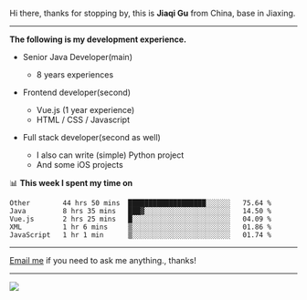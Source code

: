 Hi there, thanks for stopping by, this is **Jiaqi Gu** from China, base in Jiaxing.

---

**The following is my development experience.**

- Senior Java Developer(main)
  - 8 years experiences

- Frontend developer(second)
  - Vue.js (1 year experience)
  - HTML / CSS / Javascript
  
- Full stack developer(second as well)
  - I also can write (simple) Python project
  - And some iOS projects

📊 **This week I spent my time on**
<!--START_SECTION:waka-->
```text
Other        44 hrs 50 mins  ███████████████████░░░░░░   75.64 % 
Java         8 hrs 35 mins   ███▓░░░░░░░░░░░░░░░░░░░░░   14.50 % 
Vue.js       2 hrs 25 mins   █░░░░░░░░░░░░░░░░░░░░░░░░   04.09 % 
XML          1 hr 6 mins     ▒░░░░░░░░░░░░░░░░░░░░░░░░   01.86 % 
JavaScript   1 hr 1 min      ▒░░░░░░░░░░░░░░░░░░░░░░░░   01.74 % 
```
<!--END_SECTION:waka-->

---

[Email me](mailto:droidqw@gmail.com?subject=Hiring_from_GitHub) if you need to ask me anything., thanks!

---

![]( https://visitor-badge.glitch.me/badge?page_id=githubgujiaqi)
